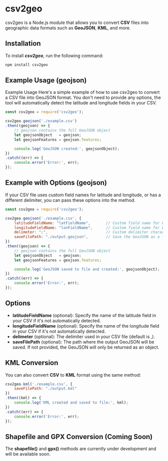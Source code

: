 
# csv2geo

csv2geo is a Node.js module that allows you to convert **CSV** files into geographic data formats such as **GeoJSON**, **KML**, and more.



## Installation

To install ***csv2geo***, run the following command:

```bash
npm install csv2geo

```

  
## Example Usage (geojson) 

Example Usage
Here's a simple example of how to use csv2geo to convert a CSV file into GeoJSON format. You don't need to provide any options, the tool will automatically detect the latitude and longitude fields in your CSV.

```javascript 
const csv2geo = require('csv2geo');

csv2geo.geojson('./example.csv')
.then((geojson) => {
    // geojson contains the full GeoJSON object
    let geojsonObject   = geojson;
    let geojsonFeatures = geojson.features;

    console.log('GeoJSON created:', geojsonObject);
})
.catch((err) => {
    console.error('Error:', err);
});
```


## Example with Options (geojson) 

If your CSV file uses custom field names for latitude and longitude, or has a different delimiter, you can pass these options into the method.



```javascript 
const csv2geo = require('csv2geo');

csv2geo.geojson('./example.csv', {
    latitudeFieldName: "latFieldName",       // Custom field name for Latitude 
    longitudeFieldName: "lonFieldName",      // Custom field name for Longitude 
    delimeter: ";",                          // Custom delimiter character
    saveFilePath: "./output.geojson",        // Save the GeoJSON as a file
})
.then((geojson) => {
    // geojson contains the full GeoJSON object
    let geojsonObject   = geojson;
    let geojsonFeatures = geojson.features;

    console.log('GeoJSON saved to file and created:', geojsonObject);
})
.catch((err) => {
    console.error('Error:', err);
});

```

    
    
## Options

- **latitudeFieldName** (optional): Specify the name of the latitude field in your CSV if it's not automatically detected.
- **longitudeFieldName** (optional): Specify the name of the longitude field in your CSV if it's not automatically detected.
- **delimeter** (optional): The delimiter used in your CSV file (default is ,).
- **saveFilePath** (optional): The path where the output GeoJSON will be saved. If not provided, the GeoJSON will only be returned as an object.

  
## KML Conversion

You can also convert **CSV** to **KML** format using the same method:



```javascript
csv2geo.kml('./example.csv', {
    saveFilePath: "./output.kml"
})
.then((kml) => {
    console.log('KML created and saved to file:', kml);
})
.catch((err) => {
    console.error('Error:', err);
});
```

  
## Shapefile and GPX Conversion (Coming Soon)

The **shapefile()** and **gpx()** methods are currently under development and will be available soon.
